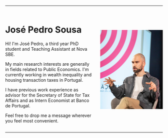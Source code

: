 
---

<div style="display: flex; align-items: center; justify-content: space-between; margin-top: 20px;">
  
  <!-- Left column: text -->
  <div style="flex: 1; padding-right: 20px;">
    <h1>José Pedro Sousa</h1>
    <p>Hi! I'm José Pedro, a third year PhD student and Teaching Assistant at Nova SBE.</p>
    <p>My main research interests are generally in fields related to Public Economics. I'm currently working in wealth inequality and housing transaction taxes in Portugal.</p>
    <p>I have previous work experience as advisor for the Secretary of State for Tax Affairs and as Intern Economist at Banco de Portugal.</p>
    <p>Feel free to drop me a message wherever you feel most convenient.</p>
  </div>
  
  <!-- Right column: photo -->
  <div>
    <img src="/assets/img/IMG_4059.jpeg" width="200" alt="José Pedro Sousa">
  </div>
</div>

---
